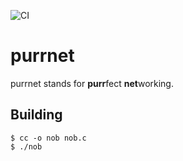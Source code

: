 ![CI](https://github.com/RealCatDev/purrnet/actions/workflows/ci.yml/badge.svg)

# purrnet

purrnet stands for **purr**fect **net**working.

## Building

```console
$ cc -o nob nob.c
$ ./nob
```
